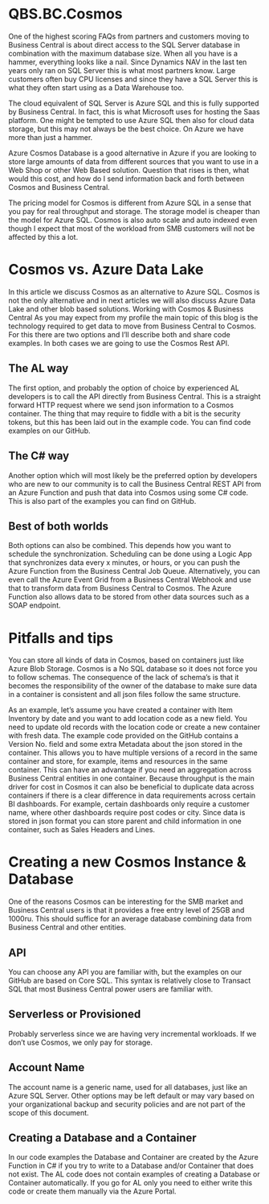 # QBS.BC.Cosmos

One of the highest scoring FAQs from partners and customers moving to Business Central is about direct access to the SQL Server database in combination with the maximum database size.
When all you have is a hammer, everything looks like a nail. Since Dynamics NAV in the last ten years only ran on SQL Server this is what most partners know. Large customers often buy CPU licenses and since they have a SQL Server this is what they often start using as a Data Warehouse too.

The cloud equivalent of SQL Server is Azure SQL and this is fully supported by Business Central. In fact, this is what Microsoft uses for hosting the Saas platform.
One might be tempted to use Azure SQL then also for cloud data storage, but this may not always be the best choice. On Azure we have more than just a hammer.

Azure Cosmos Database is a good alternative in Azure if you are looking to store large amounts of data from different sources that you want to use in a Web Shop or other Web Based solution.
Question that rises is then, what would this cost, and how do I send information back and forth between Cosmos and Business Central.

The pricing model for Cosmos is different from Azure SQL in a sense that you pay for real throughput and storage. The storage model is cheaper than the model for Azure SQL.
Cosmos is also auto scale and auto indexed even though I expect that most of the workload from SMB customers will not be affected by this a lot.
# Cosmos vs. Azure Data Lake

In this article we discuss Cosmos as an alternative to Azure SQL. Cosmos is not the only alternative and in next articles we will also discuss Azure Data Lake and other blob based solutions.
Working with Cosmos & Business Central
As you may expect from my profile the main topic of this blog is the technology required to get data to move from Business Central to Cosmos. For this there are two options and I’ll describe both and share code examples.
In both cases we are going to use the Cosmos Rest API.

## The AL way
The first option, and probably the option of choice by experienced AL developers is to call the API directly from Business Central. This is a straight forward HTTP request where we send json information to a Cosmos container. The thing that may require to fiddle with a bit is the security tokens, but this has been laid out in the example code. You can find code examples on our GitHub.
## The C# way
Another option which will most likely be the preferred option by developers who are new to our community is to call the Business Central REST API from an Azure Function and push that data into Cosmos using some C# code. This is also part of the examples you can find on GitHub.
## Best of both worlds
Both options can also be combined. This depends how you want to schedule the synchronization. Scheduling can be done using a Logic App that synchronizes data every x minutes, or hours, or you can push the Azure Function from the Business Central Job Queue. Alternatively, you can even call the Azure Event Grid from a Business Central Webhook and use that to transform data from Business Central to Cosmos.
The Azure Function also allows data to be stored from other data sources such as a SOAP endpoint.

# Pitfalls and tips
You can store all kinds of data in Cosmos, based on containers just like Azure Blob Storage.
Cosmos is a No SQL database so it does not force you to follow schemas.
The consequence of the lack of schema’s is that it becomes the responsibility of the owner of the database to make sure data in a container is consistent and all json files follow the same structure.

As an example, let’s assume you have created a container with Item Inventory by date and you want to add location code as a new field. You need to update old records with the location code or create a new container with fresh data.
The example code provided on the GitHub contains a Version No. field and some extra Metadata about the json stored in the container. This allows you to have multiple versions of a record in the same container and store, for example, items and resources in the same container. This can have an advantage if you need an aggregation across Business Central entities in one container.
Because throughput is the main driver for cost in Cosmos it can also be beneficial to duplicate data across containers if there is a clear difference in data requirements across certain BI dashboards. For example, certain dashboards only require a customer name, where other dashboards require post codes or city.
Since data is stored in json format you can store parent and child information in one container, such as Sales Headers and Lines.

# Creating a new Cosmos Instance & Database
One of the reasons Cosmos can be interesting for the SMB market and Business Central users is that it provides a free entry level of 25GB and 1000ru. This should suffice for an average 
database combining data from Business Central and other entities.
 
## API
You can choose any API you are familiar with, but the examples on our GitHub are based on Core SQL. This syntax is relatively close to Transact SQL that most Business Central power users are familiar with.
 
## Serverless or Provisioned

Probably serverless since we are having very incremental workloads. If we don’t use Cosmos, we only pay for storage.
## Account Name
The account name is a generic name, used for all databases, just like an Azure SQL Server.
Other options may be left default or may vary based on your organizational backup and security policies and are not part of the scope of this document.
## Creating a Database and a Container
In our code examples the Database and Container are created by the Azure Function in C# if you try to write to a Database and/or Container that does not exist. The AL code does not contain examples of creating a Database or Container automatically. If you go for AL only you need to either write this code or create them manually via the Azure Portal.
 



